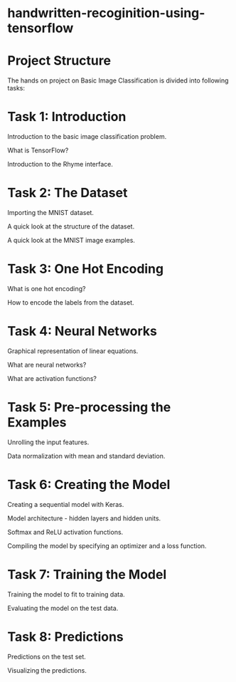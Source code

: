 # handwritten-recoginition-using-tensorflow

# Project Structure

The hands on project on Basic Image Classification is divided into following tasks:

# Task 1: Introduction

Introduction to the basic image classification problem.

What is TensorFlow?

Introduction to the Rhyme interface.

# Task 2: The Dataset

Importing the MNIST dataset.

A quick look at the structure of the dataset.

A quick look at the MNIST image examples.

# Task 3: One Hot Encoding

What is one hot encoding?

How to encode the labels from the dataset.

# Task 4: Neural Networks

Graphical representation of linear equations.

What are neural networks?

What are activation functions?

# Task 5: Pre-processing the Examples

Unrolling the input features.

Data normalization with mean and standard deviation.

# Task 6: Creating the Model

Creating a sequential model with Keras.

Model architecture - hidden layers and hidden units.

Softmax and ReLU activation functions.

Compiling the model by specifying an optimizer and a loss function.

# Task 7: Training the Model

Training the model to fit to training data.

Evaluating the model on the test data.

# Task 8: Predictions

Predictions on the test set.

Visualizing the predictions.
